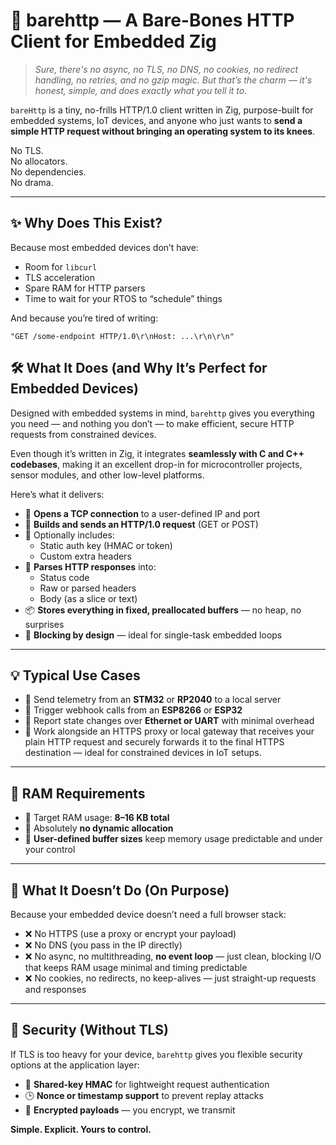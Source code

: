 # 🦴 barehttp — A Bare-Bones HTTP Client for Embedded Zig

> _Sure, there's no async, no TLS, no DNS, no cookies, no redirect handling, no retries, and no gzip magic. But that’s the charm — it's honest, simple, and does exactly what you tell it to._

`bareHttp` is a tiny, no-frills HTTP/1.0 client written in Zig, purpose-built for embedded systems, IoT devices, and anyone who just wants to **send a simple HTTP request without bringing an operating system to its knees**.

No TLS.  
No allocators.  
No dependencies.  
No drama.

---

## ✨ Why Does This Exist?

Because most embedded devices don’t have:
- Room for `libcurl`
- TLS acceleration
- Spare RAM for HTTP parsers
- Time to wait for your RTOS to “schedule” things

And because you’re tired of writing:
```zig
"GET /some-endpoint HTTP/1.0\r\nHost: ...\r\n\r\n"
```

## 🛠 What It Does (and Why It’s Perfect for Embedded Devices)

Designed with embedded systems in mind, `barehttp` gives you everything you need — and nothing you don’t — to make efficient, secure HTTP requests from constrained devices.

Even though it’s written in Zig, it integrates **seamlessly with C and C++ codebases**, making it an excellent drop-in for microcontroller projects, sensor modules, and other low-level platforms.

Here’s what it delivers:

- 🔌 **Opens a TCP connection** to a user-defined IP and port
- 📝 **Builds and sends an HTTP/1.0 request** (GET or POST)
- 🧾 Optionally includes:
  - Static auth key (HMAC or token)
  - Custom extra headers
- 🧯 **Parses HTTP responses** into:
  - Status code
  - Raw or parsed headers
  - Body (as a slice or text)
- 📦 **Stores everything in fixed, preallocated buffers** — no heap, no surprises
- 🧃 **Blocking by design** — ideal for single-task embedded loops

---

## 💡 Typical Use Cases

- 📡 Send telemetry from an **STM32** or **RP2040** to a local server
- 📣 Trigger webhook calls from an **ESP8266** or **ESP32**
- 🧠 Report state changes over **Ethernet or UART** with minimal overhead
- 🔐 Work alongside an HTTPS proxy or local gateway that receives your plain HTTP request and securely forwards it to the final HTTPS destination — ideal for constrained devices in IoT setups.

---

## 💾 RAM Requirements

- 🎯 Target RAM usage: **8–16 KB total**
- 🧊 Absolutely **no dynamic allocation**
- 🧰 **User-defined buffer sizes** keep memory usage predictable and under your control

---

## 🚫 What It Doesn’t Do (On Purpose)

Because your embedded device doesn’t need a full browser stack:

- ❌ No HTTPS (use a proxy or encrypt your payload)
- ❌ No DNS (you pass in the IP directly)
- ❌ No async, no multithreading, **no event loop** — just clean, blocking I/O that keeps RAM usage minimal and timing predictable
- ❌ No cookies, no redirects, no keep-alives — just straight-up requests and responses

---

## 🔐 Security (Without TLS)

If TLS is too heavy for your device, `barehttp` gives you flexible security options at the application layer:

- 🔑 **Shared-key HMAC** for lightweight request authentication
- 🕒 **Nonce or timestamp support** to prevent replay attacks
- 🧊 **Encrypted payloads** — you encrypt, we transmit

**Simple. Explicit. Yours to control.**


